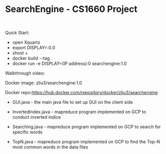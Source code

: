 # SearchEngine - CS1660 Project
&nbsp;

Quick Start:

- open Xquartz
- export DISPLAY=:0.0
- xhost +
- docker build --tag <insert tag> .
- docker run -e DISPLAY=(IP address):0 searchengine:1.0

Walkthrough video:

Docker image: zliu3/searchengine:1.0

Docker repo:https://hub.docker.com/repository/docker/zliu3/searchengine

- GUI.java - the main java file to set up GUI on the client side

- InvertedIndex.java - mapreduce program implemented on GCP to conduct inverted indice

- Searching.java - mapreduce program implemented on GCP to search for specific words

- TopN.java - mapreduce program implemented on GCP to find the Top-N most common words in the data files





